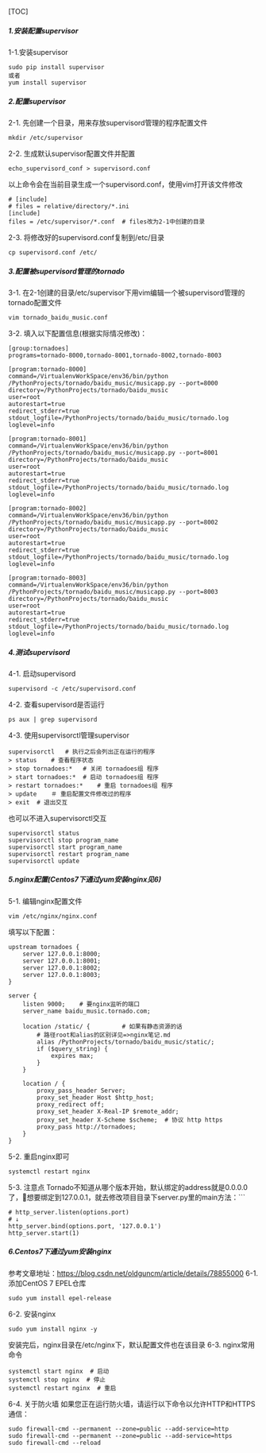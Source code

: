
[TOC]
##### 1.安装配置supervisor
1-1.安装supervisor
```
sudo pip install supervisor
或者
yum install supervisor
```
##### 2.配置supervisor
2-1. 先创建一个目录，用来存放supervisord管理的程序配置文件
```
mkdir /etc/supervisor
```
2-2. 生成默认supervisor配置文件并配置
```
echo_supervisord_conf > supervisord.conf
```
以上命令会在当前目录生成一个supervisord.conf，使用vim打开该文件修改
```
# [include]
# files = relative/directory/*.ini
[include]
files = /etc/supervisor/*.conf  # files改为2-1中创建的目录
```
2-3. 将修改好的supervisord.conf复制到/etc/目录
```
cp supervisord.conf /etc/
```
##### 3.配置被supervisord管理的tornado
3-1. 在2-1创建的目录/etc/supervisor下用vim编辑一个被supervisord管理的tornado配置文件
```
vim tornado_baidu_music.conf
```
3-2. 填入以下配置信息(根据实际情况修改)：
```
[group:tornadoes]
programs=tornado-8000,tornado-8001,tornado-8002,tornado-8003

[program:tornado-8000]
command=/VirtualenvWorkSpace/env36/bin/python /PythonProjects/tornado/baidu_music/musicapp.py --port=8000
directory=/PythonProjects/tornado/baidu_music
user=root
autorestart=true
redirect_stderr=true
stdout_logfile=/PythonProjects/tornado/baidu_music/tornado.log
loglevel=info

[program:tornado-8001]
command=/VirtualenvWorkSpace/env36/bin/python /PythonProjects/tornado/baidu_music/musicapp.py --port=8001
directory=/PythonProjects/tornado/baidu_music
user=root
autorestart=true
redirect_stderr=true
stdout_logfile=/PythonProjects/tornado/baidu_music/tornado.log
loglevel=info

[program:tornado-8002]
command=/VirtualenvWorkSpace/env36/bin/python /PythonProjects/tornado/baidu_music/musicapp.py --port=8002
directory=/PythonProjects/tornado/baidu_music
user=root
autorestart=true
redirect_stderr=true
stdout_logfile=/PythonProjects/tornado/baidu_music/tornado.log
loglevel=info

[program:tornado-8003]
command=/VirtualenvWorkSpace/env36/bin/python /PythonProjects/tornado/baidu_music/musicapp.py --port=8003
directory=/PythonProjects/tornado/baidu_music
user=root
autorestart=true
redirect_stderr=true
stdout_logfile=/PythonProjects/tornado/baidu_music/tornado.log
loglevel=info
```
##### 4.测试supervisord
4-1. 启动supervisord
```
supervisord -c /etc/supervisord.conf
```
4-2. 查看supervisord是否运行
```
ps aux | grep supervisord
```
4-3. 使用supervisorctl管理supervisor
```
supervisorctl   # 执行之后会列出正在运行的程序
> status    # 查看程序状态
> stop tornadoes:*   # 关闭 tornadoes组 程序
> start tornadoes:*  # 启动 tornadoes组 程序
> restart tornadoes:*    # 重启 tornadoes组 程序
> update    ＃ 重启配置文件修改过的程序
> exit  # 退出交互
```
也可以不进入supervisorctl交互
```
supervisorctl status
supervisorctl stop program_name
supervisorctl start program_name
supervisorctl restart program_name
supervisorctl update
```

##### 5.nginx配置(Centos7下通过yum安装nginx见6)
5-1. 编辑nginx配置文件
```
vim /etc/nginx/nginx.conf
```
填写以下配置：
```
upstream tornadoes {
    server 127.0.0.1:8000;
    server 127.0.0.1:8001;
    server 127.0.0.1:8002;
    server 127.0.0.1:8003;
}

server {
    listen 9000;    # 要nginx监听的端口
    server_name baidu_music.tornado.com;

    location /static/ {         # 如果有静态资源的话
        # 路径root和alias的区别详见=>nginx笔记.md
        alias /PythonProjects/tornado/baidu_music/static/;
        if ($query_string) {
            expires max;
        }
    }

    location / {
        proxy_pass_header Server;
        proxy_set_header Host $http_host;
        proxy_redirect off;
        proxy_set_header X-Real-IP $remote_addr;
        proxy_set_header X-Scheme $scheme;  # 协议 http https
        proxy_pass http://tornadoes;
    }
}
```
5-2. 重启nginx即可
```
systemctl restart nginx
```
5-3. 注意点
Tornado不知道从哪个版本开始，默认绑定的address就是0.0.0.0了，想要绑定到127.0.0.1，就去修改项目目录下server.py里的main方法：```
```
# http_server.listen(options.port)
# ↓
http_server.bind(options.port, '127.0.0.1')
http_server.start(1)
```

##### 6.Centos7下通过yum安装nginx
参考文章地址：https://blog.csdn.net/oldguncm/article/details/78855000
6-1. 添加CentOS 7 EPEL仓库
```
sudo yum install epel-release
```
6-2. 安装nginx
```
sudo yum install nginx -y
```
安装完后，nginx目录在/etc/nginx下，默认配置文件也在该目录
6-3. nginx常用命令
```
systemctl start nginx  # 启动
systemctl stop nginx  # 停止
systemctl restart nginx  # 重启
```
6-4. 关于防火墙
如果您正在运行防火墙，请运行以下命令以允许HTTP和HTTPS通信：
```
sudo firewall-cmd --permanent --zone=public --add-service=http 
sudo firewall-cmd --permanent --zone=public --add-service=https
sudo firewall-cmd --reload
```